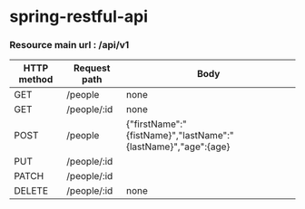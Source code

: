 # spring-restful-api

### Resource main url : /api/v1

| HTTP method | Request path | Body |
| ----------- | ------------ | ---- |
| GET         | /people      | none |
| GET         | /people/:id  | none | 
| POST        | /people      | {"firstName":"{fistName}","lastName":"{lastName}","age":{age}|
| PUT         | /people/:id  |      |
| PATCH       | /people/:id  |      |
| DELETE      | /people/:id  | none |

